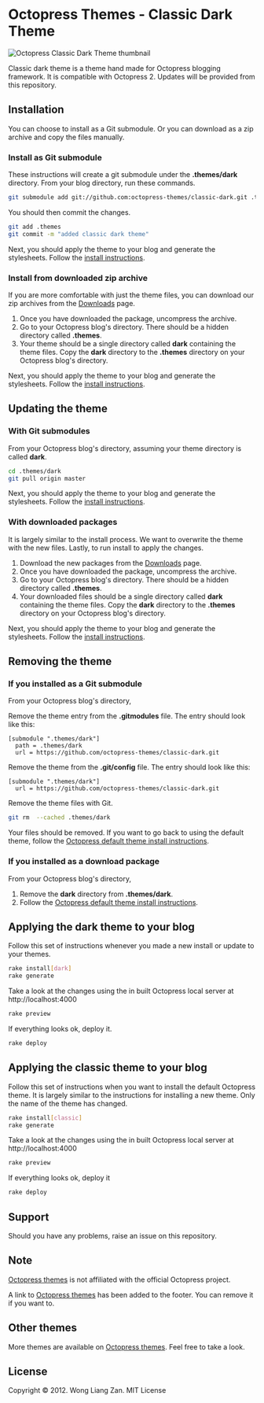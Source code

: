 # Octopress Themes - Classic Dark Theme

![Octopress Classic Dark Theme thumbnail](https://s3.amazonaws.com/static.liangzan.net/dark-thumbnail.png)

Classic dark theme is a theme hand made for Octopress blogging framework. It is compatible with Octopress 2. Updates will be provided from this repository.

## Installation

You can choose to install as a Git submodule. Or you can download as a zip archive and copy the files manually.

### Install as Git submodule

These instructions will create a git submodule under the __.themes/dark__ directory. From your blog directory, run these commands.

``` sh
git submodule add git://github.com:octopress-themes/classic-dark.git .themes/dark
```

You should then commit the changes.

``` sh
git add .themes
git commit -m "added classic dark theme"
```

Next, you should apply the theme to your blog and generate the stylesheets. Follow the [install instructions](#applying-the-dark-theme-to-your-blog).

### Install from downloaded zip archive

If you are more comfortable with just the theme files, you can download our zip archives from the [Downloads](https://github.com/octopress-themes/classic-dark/downloads) page.

1. Once you have downloaded the package, uncompress the archive.
2. Go to your Octopress blog's directory. There should be a hidden directory called __.themes__.
3. Your theme should be a single directory called __dark__ containing the theme files. Copy the __dark__ directory to the __.themes__ directory on your Octopress blog's directory.

Next, you should apply the theme to your blog and generate the stylesheets. Follow the [install instructions](#applying-the-dark-theme-to-your-blog).

## Updating the theme

### With Git submodules

From your Octopress blog's directory, assuming your theme directory is called __dark__.

``` sh
cd .themes/dark
git pull origin master
```

Next, you should apply the theme to your blog and generate the stylesheets. Follow the [install instructions](#applying-the-dark-theme-to-your-blog).

### With downloaded packages

It is largely similar to the install process. We want to overwrite the theme with the new files. Lastly, to run install to apply the changes.

1. Download the new packages from the [Downloads](https://github.com/octopress-themes/classic-dark/downloads) page.
2. Once you have downloaded the package, uncompress the archive.
3. Go to your Octopress blog's directory. There should be a hidden directory called __.themes__.
4. Your downloaded files should be a single directory called __dark__ containing the theme files. Copy the __dark__ directory to the __.themes__ directory on your Octopress blog's directory.

Next, you should apply the theme to your blog and generate the stylesheets. Follow the [install instructions](#applying-the-dark-theme-to-your-blog).

## Removing the theme

### If you installed as a Git submodule

From your Octopress blog's directory,

Remove the theme entry from the __.gitmodules__ file. The entry should look like this:
```
[submodule ".themes/dark"]
  path = .themes/dark
  url = https://github.com/octopress-themes/classic-dark.git
```

Remove the theme from the __.git/config__ file. The entry should look like this:
```
[submodule ".themes/dark"]
  url = https://github.com/octopress-themes/classic-dark.git
```

Remove the theme files with Git.
``` sh
git rm  --cached .themes/dark
```

Your files should be removed. If you want to go back to using the default theme, follow the [Octopress default theme install instructions](#applying-the-classic-theme-to-your-blog).

### If you installed as a download package

From your Octopress blog's directory,

1. Remove the __dark__ directory from __.themes/dark__.
2. Follow the [Octopress default theme install instructions](#applying-the-classic-theme-to-your-blog).

## Applying the dark theme to your blog

Follow this set of instructions whenever you made a new install or update to your themes.

``` sh
rake install[dark]
rake generate
```

Take a look at the changes using the in built Octopress local server at http://localhost:4000

``` sh
rake preview
```

If everything looks ok, deploy it.

``` sh
rake deploy
```

## Applying the classic theme to your blog

Follow this set of instructions when you want to install the default Octopress theme. It is largely similar to the instructions for installing a new theme. Only the name of the theme has changed.

``` sh
rake install[classic]
rake generate
```

Take a look at the changes using the in built Octopress local server at http://localhost:4000

``` sh
rake preview
```

If everything looks ok, deploy it

``` sh
rake deploy
```

## Support

Should you have any problems, raise an issue on this repository.

## Note

[Octopress themes](http://octopressthemes.com) is not affiliated with the official Octopress project.

A link to [Octopress themes](http://octopressthemes.com) has been added to the footer. You can remove it if you want to.

## Other themes

More themes are available on [Octopress themes](http://octopressthemes.com). Feel free to take a look.

## License

Copyright &copy; 2012. Wong Liang Zan. MIT License

